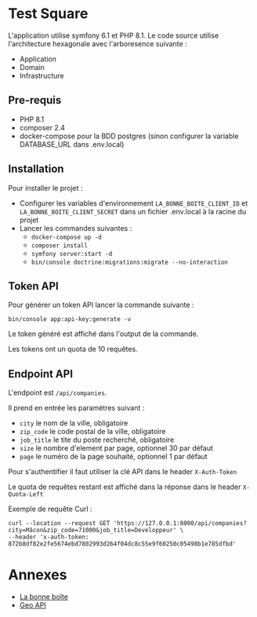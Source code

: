 # Test Square

L'application utilise symfony 6.1 et PHP 8.1.
Le code source utilise l'architecture hexagonale avec l'arboresence suivante :
- Application
- Domain
- Infrastructure

## Pre-requis

- PHP 8.1
- composer 2.4
- docker-compose pour la BDD postgres (sinon configurer la variable DATABASE_URL dans .env.local)

## Installation

Pour installer le projet :

- Configurer les variables d'environnement `LA_BONNE_BOITE_CLIENT_ID` et `LA_BONNE_BOITE_CLIENT_SECRET` dans un fichier .env.local à la racine du projet
- Lancer les commandes suivantes :
  - `docker-compose up -d`
  - `composer install`
  - `symfony server:start -d`
  - `bin/console doctrine:migrations:migrate --no-interaction`

## Token API

Pour générer un token API lancer la commande suivante :

`bin/console app:api-key:generate -v`

Le token généré est affiché dans l'output de la commande.

Les tokens ont un quota de 10 requêtes.

## Endpoint API

L'endpoint est `/api/companies`.

Il prend en entrée les paramètres suivant :
- `city` le nom de la ville, obligatoire
- `zip_code` le code postal de la ville, obligatoire
- `job_title` le tite du poste recherché, obligatoire
- `size` le nombre d'element par page, optionnel 30 par défaut
- `page` le numéro de la page souhaité, optionnel 1 par défaut

Pour s'authentifier il faut utiliser la clé API dans le header `X-Auth-Token`

Le quota de requêtes restant est affiché dans la réponse dans le header `X-Quota-Left`

Exemple de requête Curl :

```
curl --location --request GET 'https://127.0.0.1:8000/api/companies?city=Mâcon&zip_code=71000&job_title=Developpeur' \
--header 'x-auth-token: 872b8df82e2fe5674ebd7802993d264f04dc8c55e9f60250c05498b1e785dfbd'
```

# Annexes

- [La bonne boîte](https://pole-emploi.io/data/api/bonne-boite?tabgroup-api=documentation&doc-section=api-doc-section-rechercher-des-entreprises-susceptibles-de-recruter-dans-les-6-prochains-mois)
- [Geo API](https://geo.api.gouv.fr/decoupage-administratif/communes)
